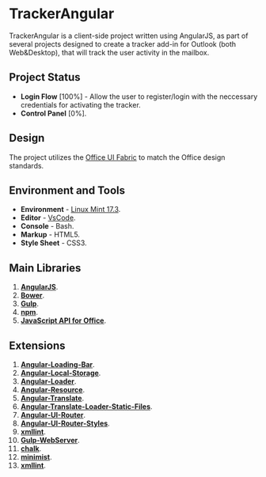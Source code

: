 # TrackerAngular
TrackerAngular is a client-side project written using AngularJS, as part of several projects designed to create
a tracker add-in for Outlook (both Web&Desktop), that will track the user activity in the mailbox.

## Project Status
- **Login Flow** [100%] - Allow the user to register/login with the neccessary credentials for activating the tracker.
- **Control Panel** [0%].

## Design
The project utilizes the [Office UI Fabric](https://dev.office.com/fabric) to match the Office design standards.

## Environment and Tools
- **Environment** - [Linux Mint 17.3](https://www.linuxmint.com/edition.php?id=204).  
- **Editor** - [VsCode](https://code.visualstudio.com/).  
- **Console** - Bash.
- **Markup** - HTML5.  
- **Style Sheet** - CSS3.  

## Main Libraries
1. [**AngularJS**](https://angularjs.org/).  
2. [**Bower**](https://github.com/bower/bower).  
3. [**Gulp**](https://github.com/gulpjs/gulp).  
4. [**npm**](https://github.com/npm/npm).  
5. [**JavaScript API for Office**](https://dev.office.com/reference/add-ins/javascript-api-for-office).  

## Extensions
1. [**Angular-Loading-Bar**](https://chieffancypants.github.io/angular-loading-bar/).  
2. [**Angular-Local-Storage**](https://github.com/grevory/angular-local-storage).  
3. [**Angular-Loader**](https://www.npmjs.com/package/angular-loader).  
4. [**Angular-Resource**](https://docs.angularjs.org/api/ngResource/service/$resource).  
5. [**Angular-Translate**](https://github.com/angular-translate/angular-translate).  
6. [**Angular-Translate-Loader-Static-Files**](https://github.com/angular-translate/bower-angular-translate-loader-static-files).  
7. [**Angular-UI-Router**](https://github.com/angular-ui/ui-router). 
8. [**Angular-UI-Router-Styles**](https://github.com/manuelmazzuola/angular-ui-router-styles).  
9. [**xmllint**](https://www.npmjs.com/package/xmllint).  
10. [**Gulp-WebServer**](https://www.npmjs.com/package/gulp-webserver).  
11. [**chalk**](https://www.npmjs.com/package/chalk).  
12. [**minimist**](https://github.com/substack/minimist).  
13. [**xmllint**](https://www.npmjs.com/package/xmllint).  
